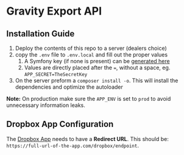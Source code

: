 # Gravity Export API

## Installation Guide

1. Deploy the contents of this repo to a server (dealers choice)
2. copy the `.env` file to `.env.local` and fill out the proper values
   1. A Symfony key (if none is present) can be [generated here](https://coderstoolbox.online/toolbox/generate-symfony-secret)
   2. Values are directly placed after the `=`, without a space, eg. `APP_SECRET=TheSecretKey`
3. On the server preform a `composer install -o`. This will install the dependencies and optimize the autoloader

**Note:** On production make sure the `APP_ENV` is set to `prod` to avoid unnecessary information leaks.

## Dropbox App Configuration

The [Dropbox App](https://www.dropbox.com/developers/apps) needs to have a **Redirect URL**.
This should be: `https://full-url-of-the-app.com/dropbox/endpoint`.
